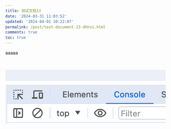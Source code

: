 ```yaml
---
title: 测试文档13
date: '2024-03-31 11:03:52'
updated: '2024-04-01 10:22:07'
permalink: /post/test-document-13-dhhsi.html
comments: true
toc: true
---
```




aaaaa

‍

​![image](https://raw.githubusercontent.com/terwer/hexo-blog/test/images/image-20240401103901-g74t47v.png)​
